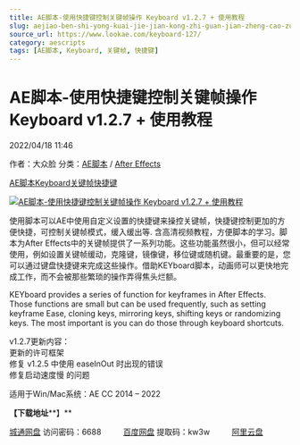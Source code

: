 ```yaml
---
title: AE脚本-使用快捷键控制关键帧操作 Keyboard v1.2.7 + 使用教程
slug: aejiao-ben-shi-yong-kuai-jie-jian-kong-zhi-guan-jian-zheng-cao-zuo-keyboard-v1-2-7-shi-yong-jiao-cheng
source_url: https://www.lookae.com/keyboard-127/
category: aescripts
tags: [AE脚本, Keyboard, 关键帧, 快捷键]
---
```

# AE脚本-使用快捷键控制关键帧操作 Keyboard v1.2.7 + 使用教程

2022/04/18 11:46

作者：大众脸
分类：[AE脚本](https://www.lookae.com/after-effects/aescripts/) / [After Effects](https://www.lookae.com/after-effects/)

[AE脚本](https://www.lookae.com/tag/ae%e8%84%9a%e6%9c%ac/)[Keyboard](https://www.lookae.com/tag/keyboard/)[关键帧](https://www.lookae.com/tag/%e5%85%b3%e9%94%ae%e5%b8%a7/)[快捷键](https://www.lookae.com/tag/%e5%bf%ab%e6%8d%b7%e9%94%ae/)

[![AE脚本-使用快捷键控制关键帧操作 Keyboard v1.2.7 + 使用教程](https://www.lookae.com/wp-content/uploads/2017/05/KEYboard.jpg "AE脚本-使用快捷键控制关键帧操作 Keyboard v1.2.7 + 使用教程-LookAE.com")](https://www.lookae.com/wp-content/uploads/2017/05/KEYboard.jpg)

使用脚本可以AE中使用自定义设置的快捷键来操控关键帧，快捷键控制更加的方便快捷，可控制关键帧模式，缓入缓出等. 含高清视频教程，方便脚本的学习。脚本为After Effects中的关键帧提供了一系列功能。这些功能虽然很小，但可以经常使用，例如设置关键帧缓动，克隆键，镜像键，移位键或随机键。最重要的是，您可以通过键盘快捷键来完成这些操作。借助KEYboard脚本，动画师可以更快地完成工作，而不会被那些繁琐的操作弄得焦头烂额。

KEYboard provides a series of function for keyframes in After Effects. Those functions are small but can be used frequently, such as setting keyframe Ease, cloning keys, mirroring keys, shifting keys or randomizing keys. The most important is you can do those through keyboard shortcuts.

v1.2.7更新内容：  
更新的许可框架  
修复 v1.2.5 中使用 easeInOut 时出现的错误  
修复启动速度慢 的问题

适用于Win/Mac系统：AE CC 2014 – 2022

**【下载地址****】**

[城通网盘](https://url70.ctfile.com/f/2827370-570295805-dc8bb5) 访问密码：6688          [百度网盘](https://pan.baidu.com/s/15Kt57S9qqQjuS5PU6Hq2iw?pwd=kw3w) 提取码：kw3w          [阿里云盘](https://www.aliyundrive.com/s/t5y8tGmGwGW)
